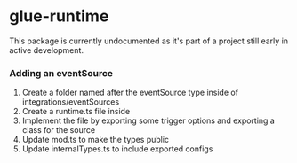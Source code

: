 # glue-runtime

This package is currently undocumented as it's part of a project still early in active development.

### Adding an eventSource

1. Create a folder named after the eventSource type inside of integrations/eventSources
2. Create a runtime.ts file inside
3. Implement the file by exporting some trigger options and exporting a class for the source
4. Update mod.ts to make the types public
5. Update internalTypes.ts to include exported configs
